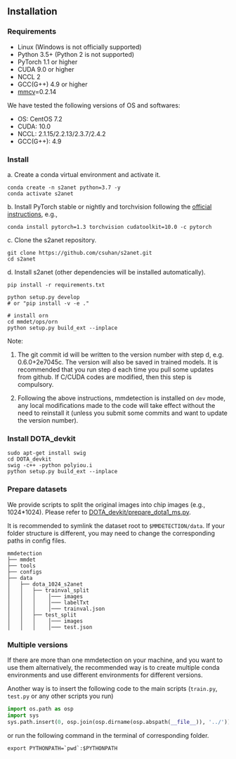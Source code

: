 ## Installation

### Requirements

- Linux (Windows is not officially supported)
- Python 3.5+ (Python 2 is not supported)
- PyTorch 1.1 or higher
- CUDA 9.0 or higher
- NCCL 2
- GCC(G++) 4.9 or higher
- [mmcv](https://github.com/open-mmlab/mmcv)=0.2.14

We have tested the following versions of OS and softwares:

- OS:  CentOS 7.2
- CUDA: 10.0
- NCCL: 2.1.15/2.2.13/2.3.7/2.4.2
- GCC(G++): 4.9

### Install

a. Create a conda virtual environment and activate it.

```shell
conda create -n s2anet python=3.7 -y
conda activate s2anet
```

b. Install PyTorch stable or nightly and torchvision following the [official instructions](https://pytorch.org/), e.g.,

```shell
conda install pytorch=1.3 torchvision cudatoolkit=10.0 -c pytorch
```

c. Clone the s2anet repository.

```shell
git clone https://github.com/csuhan/s2anet.git
cd s2anet
```

d. Install s2anet (other dependencies will be installed automatically).

```shell
pip install -r requirements.txt

python setup.py develop
# or "pip install -v -e ."

# install orn
cd mmdet/ops/orn
python setup.py build_ext --inplace
```
Note:

1. The git commit id will be written to the version number with step d, e.g. 0.6.0+2e7045c. The version will also be saved in trained models.
It is recommended that you run step d each time you pull some updates from github. If C/CUDA codes are modified, then this step is compulsory.

2. Following the above instructions, mmdetection is installed on `dev` mode, any local modifications made to the code will take effect without the need to reinstall it (unless you submit some commits and want to update the version number).

### Install DOTA_devkit
```
sudo apt-get install swig
cd DOTA_devkit
swig -c++ -python polyiou.i
python setup.py build_ext --inplace
```

### Prepare datasets

We provide scripts to split the original images into chip images (e.g., 1024*1024). Please refer to [DOTA_devkit/prepare_dota1_ms.py](https://github.com/csuhan/s2anet/DOTA_devkit/prepare_dota1_ms.py).

It is recommended to symlink the dataset root to `$MMDETECTION/data`.
If your folder structure is different, you may need to change the corresponding paths in config files.

```
mmdetection
├── mmdet
├── tools
├── configs
├── data
│   ├── dota_1024_s2anet
│   │   ├── trainval_split
│   │   │    │─── images
│   │   │    │─── labelTxt
│   │   │    │─── trainval.json
│   │   ├── test_split
│   │   │    │─── images
│   │   │    │─── test.json
```


### Multiple versions

If there are more than one mmdetection on your machine, and you want to use them alternatively, the recommended way is to create multiple conda environments and use different environments for different versions.

Another way is to insert the following code to the main scripts (`train.py`, `test.py` or any other scripts you run)
```python
import os.path as osp
import sys
sys.path.insert(0, osp.join(osp.dirname(osp.abspath(__file__)), '../'))
```
or run the following command in the terminal of corresponding folder.
```shell
export PYTHONPATH=`pwd`:$PYTHONPATH
```
